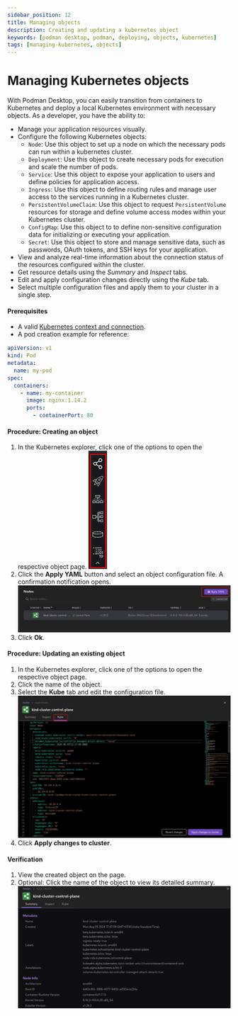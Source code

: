 ```yaml
---
sidebar_position: 12
title: Managing objects
description: Creating and updating a kubernetes object
keywords: [podman desktop, podman, deploying, objects, kubernetes]
tags: [managing-kubernetes, objects]
---
```


# Managing Kubernetes objects

With Podman Desktop, you can easily transition from containers to Kubernetes and deploy a local Kubernetes environment with necessary objects. As a developer, you have the ability to:

- Manage your application resources visually.
- Configure the following Kubernetes objects:
  - `Node`: Use this object to set up a node on which the necessary pods can run within a kubernetes cluster.
  - `Deployment`: Use this object to create necessary pods for execution and scale the number of pods.
  - `Service`: Use this object to expose your application to users and define policies for application access.
  - `Ingress`: Use this object to define routing rules and manage user access to the services running in a Kubernetes cluster.
  - `PersistentVolumeClaim`: Use this object to request `PersistentVolume` resources for storage and define volume access modes within your Kubernetes cluster.
  - `ConfigMap`: Use this object to to define non-sensitive configuration data for initializing or executing your application.
  - `Secret`: Use this object to store and manage sensitive data, such as passwords, OAuth tokens, and SSH keys for your application.
- View and analyze real-time information about the connection status of the resources configured within the cluster.
- Get resource details using the _Summary_ and _Inspect_ tabs.
- Edit and apply configuration changes directly using the _Kube_ tab.
- Select multiple configuration files and apply them to your cluster in a single step.

#### Prerequisites

- A valid [Kubernetes context and connection](/docs/kubernetes/viewing-and-selecting-current-kubernetes-context).
- A pod creation example for reference:

```yaml
apiVersion: v1
kind: Pod
metadata:
  name: my-pod
spec:
  containers:
    - name: my-container
      image: nginx:1.14.2
      ports:
        - containerPort: 80
```

#### Procedure: Creating an object

1. In the Kubernetes explorer, click one of the options to open the respective object page.
   ![kube objects](img/kube-objects.png)
2. Click the **Apply YAML** button and select an object configuration file. A confirmation notification opens.
   ![configuring a node](img/example-config-node.png)
3. Click **Ok**.

#### Procedure: Updating an existing object

1. In the Kubernetes explorer, click one of the options to open the respective object page.
2. Click the name of the object.
3. Select the **Kube** tab and edit the configuration file.
   ![editing a node](img/example-edit-node.png)
4. Click **Apply changes to cluster**.

#### Verification

1. View the created object on the page.
1. Optional: Click the name of the object to view its detailed summary.
   ![summary tab](img/summary-tab.png)
